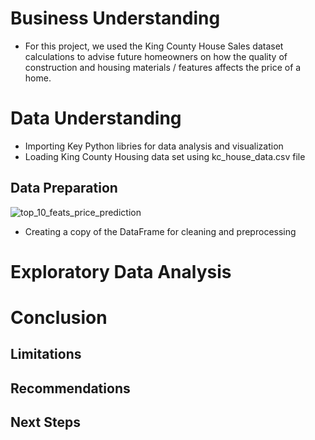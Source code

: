 # Business Understanding

- For this project, we used the King County House Sales dataset calculations to advise future homeowners on how the quality of construction and housing materials / features affects the price of a home.

# Data Understanding

 - Importing Key Python libries for data analysis and visualization
 - Loading King County Housing data set using kc_house_data.csv file

## Data Preparation
![top_10_feats_price_prediction](https://github.com/user-attachments/assets/9642c911-a05f-4440-a527-e436c0e4f0b1)

- Creating a copy of the DataFrame for cleaning and preprocessing 

# Exploratory Data Analysis

# Conclusion

## Limitations

## Recommendations

## Next Steps 
